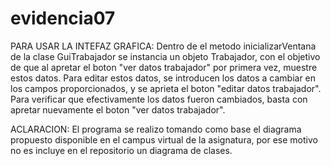 # evidencia07

PARA USAR LA INTEFAZ GRAFICA: Dentro de el metodo inicializarVentana de la clase GuiTrabajador se instancia un objeto Trabajador, con el objetivo de que al apretar el boton "ver datos 
trabajador" por primera vez, muestre estos datos. Para editar estos datos, se introducen los datos a cambiar en los campos proporcionados, y se aprieta el boton "editar datos trabajador".
Para verificar que efectivamente los datos fueron cambiados, basta con apretar nuevamente el boton "ver datos trabajador".

ACLARACION: El programa se realizo tomando como base el diagrama propuesto disponible en el campus virtual de la asignatura, por ese motivo no es incluye en el repositorio un diagrama
de clases.
